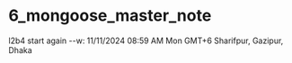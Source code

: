 # 6_mongoose_master_note
l2b4 start again
--w: 11/11/2024 08:59 AM Mon GMT+6 Sharifpur, Gazipur, Dhaka
